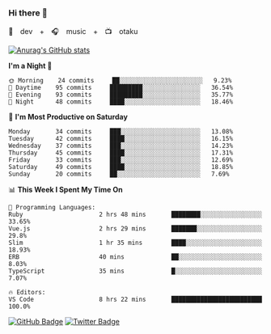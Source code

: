 ### Hi there 👋

🚀　dev　+　🎧　music　+　📺　otaku


[![Anurag's GitHub stats](https://github-readme-stats.vercel.app/api?username=koheitasaka&count_private=true&show_icons=true&theme=monokai)](https://github.com/koheitasaka/github-readme-stats)

<!--START_SECTION:waka-->
**I'm a Night 🦉** 

```text
🌞 Morning    24 commits     ██░░░░░░░░░░░░░░░░░░░░░░░   9.23% 
🌆 Daytime    95 commits     █████████░░░░░░░░░░░░░░░░   36.54% 
🌃 Evening    93 commits     █████████░░░░░░░░░░░░░░░░   35.77% 
🌙 Night      48 commits     ████░░░░░░░░░░░░░░░░░░░░░   18.46%

```
📅 **I'm Most Productive on Saturday** 

```text
Monday       34 commits     ███░░░░░░░░░░░░░░░░░░░░░░   13.08% 
Tuesday      42 commits     ████░░░░░░░░░░░░░░░░░░░░░   16.15% 
Wednesday    37 commits     ███░░░░░░░░░░░░░░░░░░░░░░   14.23% 
Thursday     45 commits     ████░░░░░░░░░░░░░░░░░░░░░   17.31% 
Friday       33 commits     ███░░░░░░░░░░░░░░░░░░░░░░   12.69% 
Saturday     49 commits     ████░░░░░░░░░░░░░░░░░░░░░   18.85% 
Sunday       20 commits     ██░░░░░░░░░░░░░░░░░░░░░░░   7.69%

```


📊 **This Week I Spent My Time On** 

```text
💬 Programming Languages: 
Ruby                     2 hrs 48 mins       ████████░░░░░░░░░░░░░░░░░   33.65% 
Vue.js                   2 hrs 29 mins       ███████░░░░░░░░░░░░░░░░░░   29.8% 
Slim                     1 hr 35 mins        ████░░░░░░░░░░░░░░░░░░░░░   18.93% 
ERB                      40 mins             ██░░░░░░░░░░░░░░░░░░░░░░░   8.03% 
TypeScript               35 mins             █░░░░░░░░░░░░░░░░░░░░░░░░   7.07%

🔥 Editors: 
VS Code                  8 hrs 22 mins       █████████████████████████   100.0%

```


<!--END_SECTION:waka-->

[![GitHub Badge](https://img.shields.io/badge/GitHub-100000?style=for-the-badge&logo=github&logoColor=white)](https://github.com/koheitasaka)
[![Twitter Badge](https://img.shields.io/badge/Twitter-1DA1F2?style=for-the-badge&logo=twitter&logoColor=white)](https://twitter.com/sleep_asleep_)

